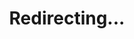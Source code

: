 ---
title: Redirecting...
layout: redirect
sitemap: false
permalink: /participants/Colombia
redirect_to: /participants/COL/
---